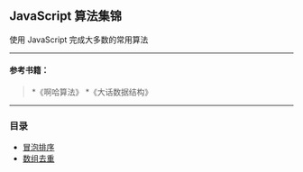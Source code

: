 ## JavaScript 算法集锦
使用 JavaScript 完成大多数的常用算法

------

#### 参考书籍：
> *《啊哈算法》
> *《大话数据结构》

------

### 目录
* [冒泡排序](https://github.com/jinzhuming/Algorithm/blob/master/BOOK/%E5%86%92%E6%B3%A1%E6%8E%92%E5%BA%8F.md)
* [数组去重](https://github.com/jinzhuming/algorithm/blob/master/BOOK/%E6%95%B0%E7%BB%84%E5%8E%BB%E9%87%8D.md)
